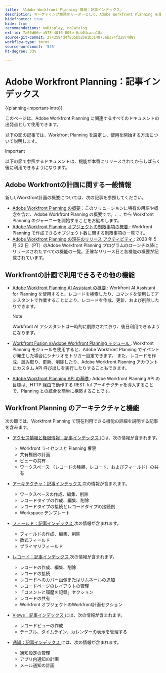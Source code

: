 ```yaml
---
title: 「Adobe Workfront Planning 情報：記事インデックス」
description: マーケティング業務のリーダーとして、Adobe Workfront Planning を使用すると、すべてのチームのマーケティングライフサイクル全体の作業を整理できます。この節の記事では、Planning 機能を設定する方法およびキャンペーン管理業務の一環として Planning 機能の使用を開始する方法について説明します。
hidefromtoc: true
hide: true
recommendations: noDisplay, noCatalog
exl-id: 7a65d66e-a578-4016-805e-0cb04caaa18a
source-git-commit: 2742594d4f835bb2b81b314075ab374f22074d87
workflow-type: tm+mt
source-wordcount: '526'
ht-degree: 33%

---
```


# Adobe Workfront Planning：記事インデックス

<!--
title: "Adobe Workfront Planning information: article index" 
description: As a marketing operations leader, you can use Adobe Workfront Planning to organize work across the marketing lifecycle for all your teams. The articles in this section describe how you can configure the planning capabilities and how you can start using them as part of your campaign management operations. 
hidefromtoc: yes
author: Alina
feature: Work Management
role: User, Admin
hide: yes
-->

<!--update the metadata with real information when making this available to GA-->

{{planning-important-intro}}

このページは、Adobe Workfront Planning に関連するすべてのドキュメントの出発点として使用できます。

以下の節の記事では、Workfront Planning を設定し、使用を開始する方法について説明します。

>[!IMPORTANT]
>
>以下の節で参照するドキュメントは、機能が本番にリリースされてからしばらく後に利用できるようになります。

## Adobe Workfrontの計画に関する一般情報

新しいWorkfront計画の概要については、次の記事を参照してください。

* [Adobe Workfront Planning の概要](/help/quicksilver/planning/general/planning-overview.md)：このソリューションに特有の用語や概念を含む、Adobe Workfront Planning の概要です。ここから Workfront Planning のジャーニーを開始することをお勧めします。
* [Adobe Workfront Planning オブジェクトの制限事項の概要 ](/help/quicksilver/planning/general/limitations-overview.md): Workfront Planning で作成できるオブジェクト数に関する制限事項の一覧です。
* [Adobe Workfront Planning の現在のリリース アクティビティ ](/help/quicksilver/planning/general/release-activity.md): 2023 年 5 月 22 日（PT）のAdobe Workfront Planning プログラムのローンチ以降にリリースされたすべての機能の一覧。正確なリリース日と各機能の概要が記載されています。

## Workfrontの計画で利用できるその他の機能

* [Adobe Workfront Planning AI Assistant の概要 ](/help/quicksilver/planning/general/planning-ai-assistant-overview.md): Workfront AI Assistant for Planning を使用すると、レコードを検索したり、コマンドを使用してアシスタントで作業することにより、レコードを作成、更新、および削除したりできます。

  >[!NOTE]
  >
  >    Workfront AI アシスタントは一時的に削除されており、後日利用できるようになります。

* [Workfront Fusion のAdobe Workfront Planning モジュール ](/help/quicksilver/workfront-fusion/apps-and-their-modules/workfront-planning-modules.md): Workfront Planning モジュールを使用すると、Adobe Workfront Planning でイベントが発生した場合にシナリオをトリガー設定できます。 また、レコードを作成、読み取り、更新、削除したり、Adobe Workfront Planning アカウントにカスタム API 呼び出しを実行したりすることもできます。

* [Adobe Workfront Planning API の基礎 ](/help/quicksilver/planning/general/planning-api-basics.md): Adobe Workfront Planning API の目標は、HTTP 経由で動作する REST-ful アーキテクチャを導入することで、Planning との統合を簡単に構築することです。

<!--* Workfront Planning reporting capabilities: You can now view Workfront Planning information in a report using the Workfront Canvas Dashboard. For information, see [Get started with Canvas Dashboards](/help/quicksilver/reports-and-dashboards/canvas-dashboards/manage-canvas-dashboards/get-started-canvas-dashboards.md).-->

## Workfront Planning のアーキテクチャと機能

次の節では、Workfront Planning で現在利用できる機能の詳細を説明する記事を含みます。

* [ アクセス情報と権限情報：記事インデックス ](/help/quicksilver/planning/access/access-information.md) には、次の情報が含まれます。

   * Workfront ライセンスと Planning 権限
   * 共有権限の計画
   * ビューの共有
   * ワークスペース （レコードの種類、レコード、およびフィールド）の共有

* [ アーキテクチャ：記事インデックス ](/help/quicksilver/planning/architecture/architecture-information.md) 次の情報が含まれます。

   * ワークスペースの作成、編集、削除
   * レコードタイプの作成、編集、削除
   * レコードタイプの接続とレコードタイプの接続例
   * Workspace テンプレート

* [ フィールド：記事インデックス ](/help/quicksilver/planning/fields/fields-information.md) 次の情報が含まれます。

   * フィールドの作成、編集、削除
   * 数式フィールド
   * プライマリフィールド

* [ レコード：記事インデックス ](/help/quicksilver/planning/records/records-information.md) 次の情報が含まれます。

   * レコードの作成、編集、削除
   * レコードの接続
   * レコードへのカバー画像またはサムネールの追加
   * レコードページのレイアウトの管理
   * 「コメントと履歴を記録」セクション
   * レコードの共有
   * Workfront オブジェクトのWorkfront計画セクション

* [Views：記事インデックス ](/help/quicksilver/planning/views/views-information.md) には、次の情報が含まれます。

   * レコードビューの作成
   * テーブル、タイムライン、カレンダーの表示を管理する

* [ 通知：記事インデックス ](/help/quicksilver/planning/notifications/notifications-information.md) には、次の情報が含まれます。

   * 通知設定の管理
   * アプリ内通知の計画
   * メール通知の計画

